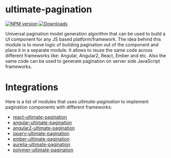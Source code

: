 # ultimate-pagination

[![NPM version][npm-image]][npm-url] [![Downloads][downloads-image]][npm-url]

Universal pagination model generation algorithm that can be used to build a UI component for any JS based platform/framework. The idea behind this module is to move logic of building pagination out of the component and place it in a separate module. It allows to reuse the same code across different frameworks like: Angular, Angular2, React, Ember and etc. Also the same code can be used to generate pagination on server side JavaScript frameworks.

# Integrations

Here is a list of modules that uses *ultimate-pagination* to implement pagination components with different frameworks:

- [react-ultimate-pagination](https://github.com/ultimate-pagination/react-ultimate-pagination)
- [angular-ultimate-pagination](https://github.com/ultimate-pagination/angular-ultimate-pagination)
- [angular2-ultimate-pagination](https://github.com/ultimate-pagination/angular2-ultimate-pagination)
- [jquery-ultimate-pagination](https://github.com/ultimate-pagination/jquery-ultimate-pagination)
- [ember-ultimate-pagination](https://github.com/ultimate-pagination/ember-ultimate-pagination)
- [aurelia-ultimate-pagination](https://github.com/ultimate-pagination/aurelia-ultimate-pagination)
- [polymer-ultimate-pagination](https://github.com/ultimate-pagination/polymer-ultimate-pagination)

[downloads-image]: https://img.shields.io/npm/dm/ultimate-pagination.svg
[npm-url]: https://www.npmjs.com/package/ultimate-pagination
[npm-image]: https://img.shields.io/npm/v/ultimate-pagination.svg
